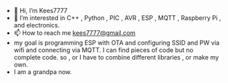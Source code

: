- 👋 Hi, I’m Kees7777
- 👀 I’m interested in C++ , Python , PIC  , AVR , ESP , MQTT , Raspberry Pi , and electronics.
- 📫 How to reach me kees7777@gmail.com
-    my goal is programming ESP with OTA and configuring SSID and PW via wifi and connecting via MQTT. I can find pieces of code but no complete code. so , or I have to combine different libraries , or make my own.
- I am a grandpa now.
